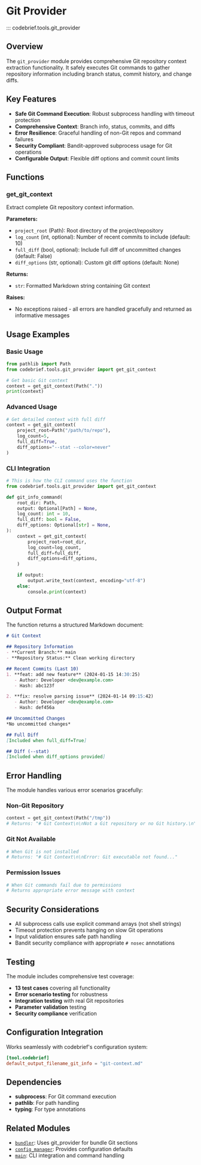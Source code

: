 # Git Provider

::: codebrief.tools.git_provider

## Overview

The `git_provider` module provides comprehensive Git repository context extraction functionality. It safely executes Git commands to gather repository information including branch status, commit history, and change diffs.

## Key Features

- **Safe Git Command Execution**: Robust subprocess handling with timeout protection
- **Comprehensive Context**: Branch info, status, commits, and diffs
- **Error Resilience**: Graceful handling of non-Git repos and command failures
- **Security Compliant**: Bandit-approved subprocess usage for Git operations
- **Configurable Output**: Flexible diff options and commit count limits

## Functions

### get_git_context

Extract complete Git repository context information.

**Parameters:**
- `project_root` (Path): Root directory of the project/repository
- `log_count` (int, optional): Number of recent commits to include (default: 10)
- `full_diff` (bool, optional): Include full diff of uncommitted changes (default: False)
- `diff_options` (str, optional): Custom git diff options (default: None)

**Returns:**
- `str`: Formatted Markdown string containing Git context

**Raises:**
- No exceptions raised - all errors are handled gracefully and returned as informative messages

## Usage Examples

### Basic Usage

```python
from pathlib import Path
from codebrief.tools.git_provider import get_git_context

# Get basic Git context
context = get_git_context(Path("."))
print(context)
```

### Advanced Usage

```python
# Get detailed context with full diff
context = get_git_context(
    project_root=Path("/path/to/repo"),
    log_count=5,
    full_diff=True,
    diff_options="--stat --color=never"
)
```

### CLI Integration

```python
# This is how the CLI command uses the function
from codebrief.tools.git_provider import get_git_context

def git_info_command(
    root_dir: Path,
    output: Optional[Path] = None,
    log_count: int = 10,
    full_diff: bool = False,
    diff_options: Optional[str] = None,
):
    context = get_git_context(
        project_root=root_dir,
        log_count=log_count,
        full_diff=full_diff,
        diff_options=diff_options,
    )

    if output:
        output.write_text(context, encoding="utf-8")
    else:
        console.print(context)
```

## Output Format

The function returns a structured Markdown document:

```markdown
# Git Context

## Repository Information
- **Current Branch:** main
- **Repository Status:** Clean working directory

## Recent Commits (Last 10)
1. **feat: add new feature** (2024-01-15 14:30:25)
   - Author: Developer <dev@example.com>
   - Hash: abc123f

2. **fix: resolve parsing issue** (2024-01-14 09:15:42)
   - Author: Developer <dev@example.com>
   - Hash: def456a

## Uncommitted Changes
*No uncommitted changes*

## Full Diff
[Included when full_diff=True]

## Diff (--stat)
[Included when diff_options provided]
```

## Error Handling

The module handles various error scenarios gracefully:

### Non-Git Repository
```python
context = get_git_context(Path("/tmp"))
# Returns: "# Git Context\n\nNot a Git repository or no Git history.\n"
```

### Git Not Available
```python
# When Git is not installed
# Returns: "# Git Context\n\nError: Git executable not found..."
```

### Permission Issues
```python
# When Git commands fail due to permissions
# Returns appropriate error message with context
```

## Security Considerations

- All subprocess calls use explicit command arrays (not shell strings)
- Timeout protection prevents hanging on slow Git operations
- Input validation ensures safe path handling
- Bandit security compliance with appropriate `# nosec` annotations

## Testing

The module includes comprehensive test coverage:

- **13 test cases** covering all functionality
- **Error scenario testing** for robustness
- **Integration testing** with real Git repositories
- **Parameter validation** testing
- **Security compliance** verification

## Configuration Integration

Works seamlessly with codebrief's configuration system:

```toml
[tool.codebrief]
default_output_filename_git_info = "git-context.md"
```

## Dependencies

- **subprocess**: For Git command execution
- **pathlib**: For path handling
- **typing**: For type annotations

## Related Modules

- [`bundler`](bundler.md): Uses git_provider for bundle Git sections
- [`config_manager`](../config_manager.md): Provides configuration defaults
- [`main`](../main.md): CLI integration and command handling
